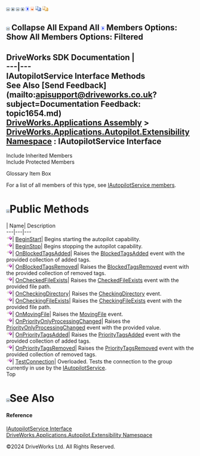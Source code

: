 ![](dotnetimages/collapse.gif) ![](dotnetimages/expand.gif) ![](dotnetimages/collapse.gif) ![](dotnetimages/expand.gif) ![](dotnetimages/drpdown.gif) ![](dotnetimages/drpdown_orange.gif) ![](dotnetimages/copycode.gif) ![](dotnetimages/copycodeHighlight.gif)

![](dotnetimages/collapse.gif) Collapse All Expand All ![](dotnetimages/drpdown.gif) Members Options: Show All  Members Options: Filtered   
---  
DriveWorks SDK Documentation  |   
---|---  
IAutopilotService Interface Methods   
See Also [Send Feedback](mailto:apisupport@driveworks.co.uk?subject=Documentation Feedback: topic1654.md)  
[DriveWorks.Applications Assembly](topic13.md) > [DriveWorks.Applications.Autopilot.Extensibility Namespace](topic1633.md) : IAutopilotService Interface  
---  
  
Include Inherited Members    
Include Protected Members    


Glossary Item Box

For a list of all members of this type, see [IAutopilotService members](topic1655.md).

# ![](dotnetimages/collapse.gif)Public Methods

| Name| Description  
---|---|---  
![ Method](dotnetimages/Method.gif)| [BeginStart](topic1659.md)| Begins starting the autopilot capability.   
![ Method](dotnetimages/Method.gif)| [BeginStop](topic1660.md)| Begins stopping the autopilot capability.   
![ Method](dotnetimages/Method.gif)| [OnBlockedTagsAdded](topic1661.md)| Raises the [BlockedTagsAdded](topic1677.md) event with the provided collection of added tags.   
![ Method](dotnetimages/Method.gif)| [OnBlockedTagsRemoved](topic1662.md)| Raises the [BlockedTagsRemoved](topic1678.md) event with the provided collection of removed tags.   
![ Method](dotnetimages/Method.gif)| [OnCheckedFileExists](topic1663.md)| Raises the [CheckedFileExists](topic1679.md) event with the provided file path.   
![ Method](dotnetimages/Method.gif)| [OnCheckingDirectory](topic1664.md)| Raises the [CheckingDirectory](topic1680.md) event.   
![ Method](dotnetimages/Method.gif)| [OnCheckingFileExists](topic1665.md)| Raises the [CheckingFileExists](topic1681.md) event with the provided file path.   
![ Method](dotnetimages/Method.gif)| [OnMovingFile](topic1666.md)| Raises the [MovingFile](topic1683.md) event.   
![ Method](dotnetimages/Method.gif)| [OnPriorityOnlyProcessingChanged](topic1667.md)| Raises the [PriorityOnlyProcessingChanged](topic1684.md) event with the provided value.   
![ Method](dotnetimages/Method.gif)| [OnPriorityTagsAdded](topic1668.md)| Raises the [PriorityTagsAdded](topic1685.md) event with the provided collection of added tags.   
![ Method](dotnetimages/Method.gif)| [OnPriorityTagsRemoved](topic1669.md)| Raises the [PriorityTagsRemoved](topic1686.md) event with the provided collection of removed tags.   
![ Method](dotnetimages/Method.gif)| [TestConnection](topic1670.md)| Overloaded. Tests the connection to the group currently in use by the [IAutopilotService](topic1654.md).   
Top

# ![](dotnetimages/collapse.gif)See Also

#### Reference

[IAutopilotService Interface](topic1654.md)   
[DriveWorks.Applications.Autopilot.Extensibility Namespace](topic1633.md)

©2024 DriveWorks Ltd. All Rights Reserved.

